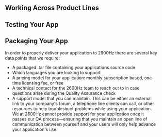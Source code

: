 ## Working Across Product Lines
<does this work in hosted private or global>

## Testing Your App
<testing across large data set>

## Packaging Your App
In order to properly deliver your application to 2600Hz there are several key data points that we require:

- A packaged .tar file containing your applications source code
- Which languages you are looking to support
- A pricing model for your application: monthly subscription based, one-time licensing fee, or free
- A technical contact for the 2600Hz team to reach out to in case questions arise during the Quality Assurance check
- A support model that you can maintain.
  This can be either an external link to your company's forum, a telephone line clients can call, or other resources to help troubleshoot problems while using your application.
  We at 2600Hz cannot provide support for your application once it passes our QA process—ensuring that you maintain an open line of communication between yourself and your users will only help advance your application's use.
